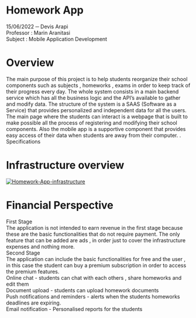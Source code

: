 # Homework App
 
15/06/2022
─
Devis Arapi <br />
Professor : Marin Aranitasi <br />
Subject : Mobile Application Development <br />

# Overview
The main purpose of this project is to help students reorganize their school components such as subjects , homeworks , exams in order to keep track of their progress every day.
The whole system consists in a main backend service which has all the business logic and the API’s available to gather and modify data. The structure of the system is a SAAS (Software as a Service) that provides personalized and independent data for all the users.
The main page where the students can interact is a webpage that is built to make possible all the process of registering and modifying their school components. Also the mobile app is a supportive component that provides easy access of their data when students are away from their computer. .
Specifications
# Infrastructure overview 

<a href="https://ibb.co/X749VNj"><img src="https://i.ibb.co/T4TZrpY/Homework-App-infrastructure.png" alt="Homework-App-infrastructure" border="0" /></a>

# Financial Perspective
First Stage <br />
The application is not intended to earn revenue in the first stage because these are the basic functionalities that do not require payment. The only feature that can be added are ads , in order just to cover the infrastructure expenses and nothing more. <br />
Second Stage <br />
The application can include the basic functionalities for free and the user , in this case the student can buy a premium subscription in order to access the premium features. <br />
Online chat - students can chat with each others , share homeworks and edit them <br />
Document upload - students can upload homework documents <br />
Push notifications and reminders - alerts when the students homeworks deadlines are expiring.<br />
Email notification - Personalised reports for the students <br />
